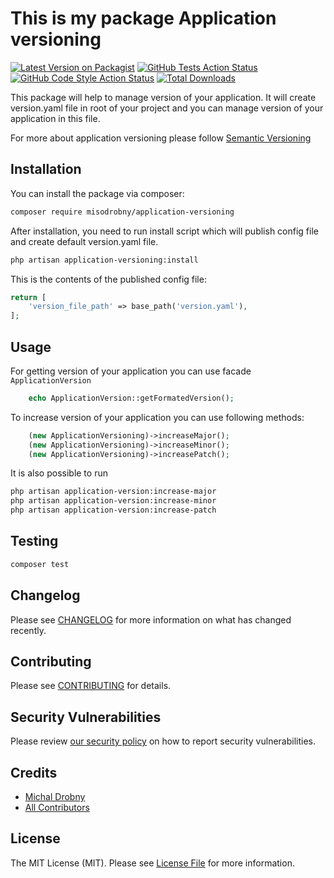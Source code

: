 # This is my package Application versioning

[![Latest Version on Packagist](https://img.shields.io/packagist/v/misodrobny/application-versioning.svg?style=flat-square)](https://packagist.org/packages/misodrobny/application-versioning)
[![GitHub Tests Action Status](https://img.shields.io/github/actions/workflow/status/misodrobny/application-versioning/run-tests.yml?branch=main&label=tests&style=flat-square)](https://github.com/misodrobny/application-versioning/actions?query=workflow%3Arun-tests+branch%3Amain)
[![GitHub Code Style Action Status](https://img.shields.io/github/actions/workflow/status/misodrobny/application-versioning/fix-php-code-style-issues.yml?branch=main&label=code%20style&style=flat-square)](https://github.com/misodrobny/application-versioning/actions?query=workflow%3A"Fix+PHP+code+style+issues"+branch%3Amain)
[![Total Downloads](https://img.shields.io/packagist/dt/misodrobny/application-versioning.svg?style=flat-square)](https://packagist.org/packages/misodrobny/application-versioning)

This package will help to manage version of your application. It will create version.yaml file in root of your project and you can manage version of your application in this file.

For more about application versioning please follow [Semantic Versioning](https://semver.org/)

## Installation

You can install the package via composer:

```bash
composer require misodrobny/application-versioning
```

After installation, you need to run install script which will publish config file and create default version.yaml file.
```bash
php artisan application-versioning:install
```

This is the contents of the published config file:

```php
return [
    'version_file_path' => base_path('version.yaml'),
];
```

## Usage

For getting version of your application you can use facade `ApplicationVersion`
```php
    echo ApplicationVersion::getFormatedVersion();
```

To increase version of your application you can use following methods:
```php
    (new ApplicationVersioning)->increaseMajor();
    (new ApplicationVersioning)->increaseMinor();
    (new ApplicationVersioning)->increasePatch();
```
It is also possible to run 
```bash
php artisan application-version:increase-major 
php artisan application-version:increase-minor 
php artisan application-version:increase-patch 
```

## Testing

```bash
composer test
```

## Changelog

Please see [CHANGELOG](CHANGELOG.md) for more information on what has changed recently.

## Contributing

Please see [CONTRIBUTING](CONTRIBUTING.md) for details.

## Security Vulnerabilities

Please review [our security policy](../../security/policy) on how to report security vulnerabilities.

## Credits

- [Michal Drobny](https://github.com/54170028+misodrobny)
- [All Contributors](../../contributors)

## License

The MIT License (MIT). Please see [License File](LICENSE.md) for more information.
